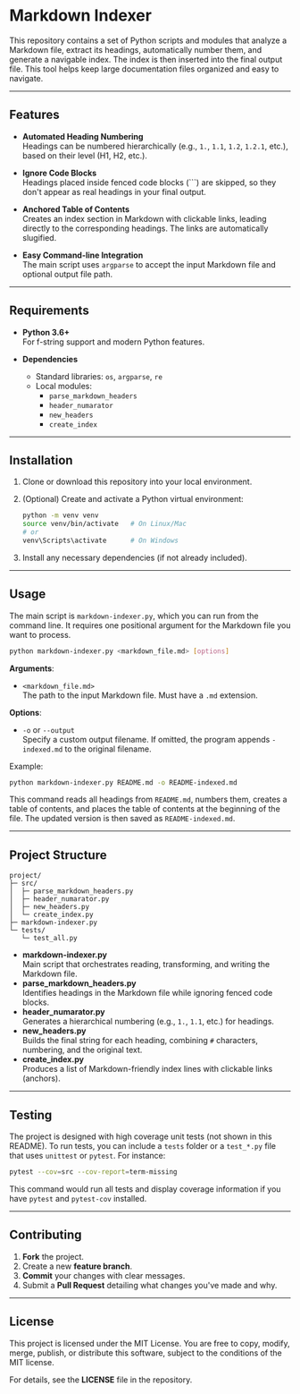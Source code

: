 # Markdown Indexer

This repository contains a set of Python scripts and modules that analyze a Markdown file, extract its headings, automatically number them, and generate a navigable index. The index is then inserted into the final output file. This tool helps keep large documentation files organized and easy to navigate.

---

## Features

- **Automated Heading Numbering**  
  Headings can be numbered hierarchically (e.g., `1.`, `1.1`, `1.2`, `1.2.1`, etc.), based on their level (H1, H2, etc.).

- **Ignore Code Blocks**  
  Headings placed inside fenced code blocks (```) are skipped, so they don't appear as real headings in your final output.

- **Anchored Table of Contents**  
  Creates an index section in Markdown with clickable links, leading directly to the corresponding headings. The links are automatically slugified.

- **Easy Command-line Integration**  
  The main script uses `argparse` to accept the input Markdown file and optional output file path.

---

## Requirements

- **Python 3.6+**  
  For f-string support and modern Python features.

- **Dependencies**  
  - Standard libraries: `os`, `argparse`, `re`
  - Local modules:
    - `parse_markdown_headers`
    - `header_numarator`
    - `new_headers`
    - `create_index`

---

## Installation

1. Clone or download this repository into your local environment.
2. (Optional) Create and activate a Python virtual environment:

   ```bash
   python -m venv venv
   source venv/bin/activate   # On Linux/Mac
   # or
   venv\Scripts\activate      # On Windows
   ```

3. Install any necessary dependencies (if not already included).

---

## Usage

The main script is `markdown-indexer.py`, which you can run from the command line. It requires one positional argument for the Markdown file you want to process.

```bash
python markdown-indexer.py <markdown_file.md> [options]
```

**Arguments**:  

- `<markdown_file.md>`  
  The path to the input Markdown file. Must have a `.md` extension.

**Options**:

- `-o` or `--output`  
  Specify a custom output filename. If omitted, the program appends `-indexed.md` to the original filename.

Example:

```bash
python markdown-indexer.py README.md -o README-indexed.md
```

This command reads all headings from `README.md`, numbers them, creates a table of contents, and places the table of contents at the beginning of the file. The updated version is then saved as `README-indexed.md`.

---

## Project Structure

```plaintext
project/
├─ src/
│  ├─ parse_markdown_headers.py
│  ├─ header_numarator.py
│  ├─ new_headers.py
│  └─ create_index.py
├─ markdown-indexer.py
└─ tests/
   └─ test_all.py
```

- **markdown-indexer.py**  
  Main script that orchestrates reading, transforming, and writing the Markdown file.
- **parse_markdown_headers.py**  
  Identifies headings in the Markdown file while ignoring fenced code blocks.
- **header_numarator.py**  
  Generates a hierarchical numbering (e.g., `1.`, `1.1`, etc.) for headings.
- **new_headers.py**  
  Builds the final string for each heading, combining `#` characters, numbering, and the original text.
- **create_index.py**  
  Produces a list of Markdown-friendly index lines with clickable links (anchors).

---

## Testing

The project is designed with high coverage unit tests (not shown in this README). To run tests, you can include a `tests` folder or a `test_*.py` file that uses `unittest` or `pytest`. For instance:

```bash
pytest --cov=src --cov-report=term-missing
```

This command would run all tests and display coverage information if you have `pytest` and `pytest-cov` installed.

---

## Contributing

1. **Fork** the project.  
2. Create a new **feature branch**.  
3. **Commit** your changes with clear messages.  
4. Submit a **Pull Request** detailing what changes you've made and why.

---

## License

This project is licensed under the MIT License. You are free to copy, modify, merge, publish, or distribute this software, subject to the conditions of the MIT license.

For details, see the **LICENSE** file in the repository.
